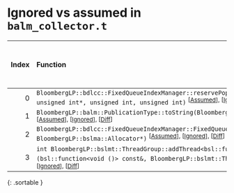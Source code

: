 # Ignored vs assumed in `balm_collector.t`

<script src="../sorttable.js"></script>

|   Index | Function                                                                                                                                                                                                                                       |   Difference in number of lines |   Function size difference in bytes |   Number of lines in assumed build | Number of bytes in assumed build   |   Number of lines in ignored build | Number of bytes in ignored build   |
|--------:|:-----------------------------------------------------------------------------------------------------------------------------------------------------------------------------------------------------------------------------------------------|--------------------------------:|------------------------------------:|-----------------------------------:|:-----------------------------------|-----------------------------------:|:-----------------------------------|
|       0 | `BloombergLP::bdlcc::FixedQueueIndexManager::reservePopIndexForClear(unsigned int*, unsigned int*, unsigned int, unsigned int)` <sup>\[[Assumed](0.assume.s.txt)\], \[[Ignored](0.none.s.txt)\], \[[Diff](0.diff.html)\]                       |                               1 |                                   0 |                                288 | 4,244,000                          |                                288 | 4,244,352                          |
|       1 | `BloombergLP::balm::PublicationType::toString(BloombergLP::balm::PublicationType::Value)` <sup>\[[Assumed](1.assume.s.txt)\], \[[Ignored](1.none.s.txt)\], \[[Diff](1.diff.html)\]                                                             |                              -5 |                                 -16 |                                 16 | 4,232,608                          |                                 32 | 4,232,608                          |
|       2 | `BloombergLP::bdlcc::FixedQueueIndexManager::FixedQueueIndexManager(unsigned long, BloombergLP::bslma::Allocator*)` <sup>\[[Assumed](2.assume.s.txt)\], \[[Ignored](2.none.s.txt)\], \[[Diff](2.diff.html)\]                                   |                             -13 |                                 -32 |                                208 | 4,243,024                          |                                240 | 4,243,344                          |
|       3 | `int BloombergLP::bslmt::ThreadGroup::addThread<bsl::function<void ()> >(bsl::function<void ()> const&, BloombergLP::bslmt::ThreadAttributes const&)` <sup>\[[Assumed](3.assume.s.txt)\], \[[Ignored](3.none.s.txt)\], \[[Diff](3.diff.html)\] |                             -68 |                                -304 |                                192 | 4,240,448                          |                                496 | 4,240,496                          |
{: .sortable }
